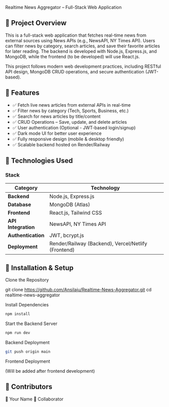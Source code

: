 Realtime News Aggregator – Full-Stack Web Application

## 📌 Project Overview

This is a full-stack web application that fetches real-time news from external sources using News APIs (e.g., NewsAPI, NY Times API). Users can filter news by category, search articles, and save their favorite articles for later reading. The backend is developed with Node.js, Express.js, and MongoDB, while the frontend (to be developed) will use React.js.

This project follows modern web development practices, including RESTful API design, MongoDB CRUD operations, and secure authentication (JWT-based).

## 📌 Features

- ✅ Fetch live news articles from external APIs in real-time
- ✅ Filter news by category (Tech, Sports, Business, etc.)
- ✅ Search for news articles by title/content
- ✅ CRUD Operations – Save, update, and delete articles
- ✅ User authentication (Optional - JWT-based login/signup)
- ✅ Dark mode UI for better user experience
- ✅ Fully responsive design (mobile & desktop friendly)
- ✅ Scalable backend hosted on Render/Railway

## 📌 Technologies Used

### Stack

| **Category**        | **Technology**                                      |
| ------------------- | --------------------------------------------------- |
| **Backend**         | Node.js, Express.js                                 |
| **Database**        | MongoDB (Atlas)                                     |
| **Frontend**        | React.js, Tailwind CSS                              |
| **API Integration** | NewsAPI, NY Times API                               |
| **Authentication**  | JWT, bcrypt.js                                      |
| **Deployment**      | Render/Railway (Backend), Vercel/Netlify (Frontend) |

## 📌 Installation & Setup

Clone the Repository

git clone https://github.com/Ansilaju/Realtime-News-Aggregator.git
cd realtime-news-aggregator

Install Dependencies

```bash
npm install
```

Start the Backend Server

```bash
npm run dev
```

Backend Deployment

```bash
git push origin main
```

Frontend Deployment

(Will be added after frontend development)

## 📌 Contributors

👤 Your Name
👤 Collaborator
